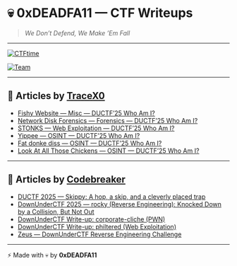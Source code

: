 # 💀 0xDEADFA11 — CTF Writeups

> *We Don’t Defend, We Make ’Em Fall*

---

[![CTFtime](https://img.shields.io/badge/CTFtime-active-blue)]([https://ctftime.org/team/](https://ctftime.org/team/379715))  

[![Team](https://img.shields.io/badge/Team-0xDEADFA11-red)](#)  

---

## 📘 Articles by [TraceX0](https://medium.com/@TraceX0/list/ductf-2025-writeups-by-tracex0-d77fc176214c)

- [Fishy Website — Misc — DUCTF’25 Who Am I?](https://medium.com/@TraceX0/fishy-website-misc-ductf25-who-am-i-35e4b893ad83)  
- [Network Disk Forensics — Forensics — DUCTF’25 Who Am I?](https://medium.com/@TraceX0/network-disk-forensics-forensics-ductf25-who-am-i-8f6307d889be)  
- [STONKS — Web Exploitation — DUCTF’25 Who Am I?](https://medium.com/@TraceX0/stonks-web-exploitation-ductf25-who-am-i-c31385c92cf7)  
- [Yippee — OSINT — DUCTF’25 Who Am I?](https://medium.com/@TraceX0/yippee-osint-ductf25-who-am-i-c69da8de91c7)  
- [Fat donke diss — OSINT — DUCTF’25 Who Am I?](https://medium.com/@TraceX0/fat-donke-diss-osint-ductf25-who-am-i-14bfa6443935)  
- [Look At All Those Chickens — OSINT — DUCTF’25 Who Am I?](https://medium.com/@TraceX0/look-at-all-those-chickens-osint-ductf25-who-am-i-99323f62e7a3)  

---

## 📘 Articles by [Codebreaker](https://medium.com/@akash.gupta.contact)

- [DUCTF 2025 — Skippy: A hop, a skip, and a cleverly placed trap](https://medium.com/@akash.gupta.contact/ductf-2025-skippy-a-hop-a-skip-and-a-cleverly-placed-trap-435f248cdb82)  
- [DownUnderCTF 2025 — rocky (Reverse Engineering): Knocked Down by a Collision, But Not Out](https://medium.com/@akash.gupta.contact/downunderctf-2025-rocky-reverse-engineering-knocked-down-by-a-collision-but-not-out-75ee4644d17f)  
- [DownUnderCTF Write-up: corporate-cliche (PWN)](https://medium.com/@akash.gupta.contact/downunderctf-write-up-corporate-cliche-pwn-c27012ed6d8b)  
- [DownUnderCTF Write-up: philtered (Web Exploitation)](https://medium.com/@akash.gupta.contact/downunderctf-write-up-philtered-web-exploitation-91672b661d15)  
- [Zeus — DownUnderCTF Reverse Engineering Challenge](https://medium.com/@akash.gupta.contact/zeus-downunderctf-reverse-engineering-challenge-6a5f6f75f665)  

---

⚡ Made with 💀 by **0xDEADFA11**  
